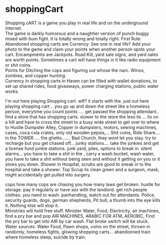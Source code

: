 # shoppingCart

Shopping cART is a game you play in real life and on the underground internet.  
The game is darkly humorous and a naughtier version of punch buggy mixed with bum fight.  It is totally wrong and totally right.
First Rule: Abandoned shopping carts are Currency.  See one in real life?  Add your photo to the game and claim your points when another person spots your cart.
Encampments are Jackpots.  Road Kill, yard sale signs, and yard sales are worth points.  Sometimes a cart will have things in it like radio equipment or shit coins.  
Points for Ditching the cops and figuring out whose the narc.  Winos, zombies, and copper hunting.  
Currency in shopping carts in Haven can be filled with wallet donations, to set up shared rides, food giveaways, power charging stations, public water works.

I'm out here playing Shopping cart.  wtf?  it starts with the.  just out here playing shopping cart .. you go up and down the street like a homeless person, everytime you count points .... 
get passed the shopping attendant.. find a store that has shopping carts.  slower to the store the less its ... its on a hill and have to cross the street to a busy wide street to get over to where to Hustle Dumpster Alley, Copper in dumpsters, motors, sewing machines, cases, coca cola crates, only old wooden pepsis,... Shit coins, Ride Share.... in the TOWER .... the ghetto....... Bad Church, they wont let you stay.  try to recharge but you get chased off... junky stations.... take the junkies and get a license fund junkie stations.  junk yard, piles, 
options to break in.  silent alarms... 
you have to take a shit in the , carry a wash bucket, wash water, you have to take a shit without being seen and without it getting on you or it slows you down.  Shower in Hospital, scrubs are good to sneak in to the hospital and take a shower.  Top Scrup lis clean green and a surgeon, mask, might accidentally get pulled into surgery.


cops
how many cops are chasing you how many laws get broken.
hustle for storage.  pay it regularly or have sex with the landlord.  get rich people clothes.  you need to wash.  panhandling, watch out for attendants.
Police, security guards, dogs, german shepherds, Pit bull, a thumb into the eye kills it.  Nothing else will stop it.  
Ministries will hold free stuff.  Minister Water, Food, Electricity, air machines, find a pry bar and pop AIR MACHINES, ARABIC FOR ATM, AEROBIC, Find the pry bar to get into AIR by car wash.  Flat broke switch will be stuck.  Water sources.  Water Food, Pawn shops, coins on the street, thrown in randomly, homeless fights, glowing shopping carts... 
abandonned train where homeless sleep, suicide by train.  
